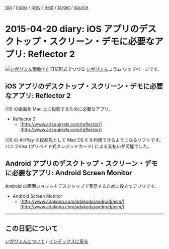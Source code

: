 [top](https://igapyon.github.io/diary/) 
 / [index](https://igapyon.github.io/diary/2015/index.html) 
 / [prev](https://igapyon.github.io/diary/2015/ig150418.html) 
 / [next](https://igapyon.github.io/diary/2015/ig150421.html) 
 / [target](https://igapyon.github.io/diary/2015/ig150420.html) 
 / [source](https://github.com/igapyon/diary/blob/gh-pages/2015/ig150420.html.src.md) 

2015-04-20 diary: iOS アプリのデスクトップ・スクリーン・デモに必要なアプリ: Reflector 2
=====================================================================================================
[![いがぴょん画像(小)](https://igapyon.github.io/diary/images/iga200306s.jpg "いがぴょん")](https://igapyon.github.io/diary/memo/memoigapyon.html) 日記形式でつづる [いがぴょん](https://igapyon.github.io/diary/memo/memoigapyon.html)コラム ウェブページです。

## iOS アプリのデスクトップ・スクリーン・デモに必要なアプリ: Reflector 2

iOS の画面を Mac 上に投影するために必要なアプリ。

* Reflector 2
  * [http://www.airsquirrels.com/reflector/](http://www.airsquirrels.com/reflector/)

iOS の AirPlay の投影先として Mac OS X を利用できるようになるソフトです。バニラVisa (プリペイド式クレジットカード) による支払いが可能でした。


## Android アプリのデスクトップ・スクリーン・デモに必要なアプリ: Android Screen Monitor

Android の画面ショットをデスクトップで表示するために役立つアプリです。

* Android Screen Monitor
  * [http://www.adakoda.com/adakoda/android/asm/](http://www.adakoda.com/adakoda/android/asm/)



----------------------------------------------------------------------------------------------------

## この日記について
[いがぴょんについて](https://igapyon.github.io/diary/memo/memoigapyon.html) / [インデックスに戻る](https://igapyon.github.io/diary/idxall.html)
